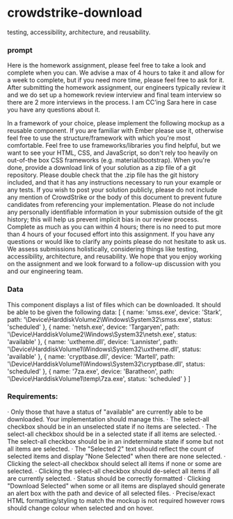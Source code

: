 # crowdstrike-download
 testing, accessibility, architecture, and reusability.

 ### prompt

Here is the homework assignment, please feel free to take a look and complete when you can. We advise a max of 4 hours to take it and allow for a week to complete, but if you need more time, please feel free to ask for it. After submitting the homework assignment, our engineers typically review it and we do set up a homework review interview and final team interview so there are 2 more interviews in the process. I am CC’ing Sara here in case you have any questions about it.
 
In a framework of your choice, please implement the following mockup as a reusable component. If you are familiar with Ember please use it, otherwise feel free to use the structure/framework with which you're most comfortable. Feel free to use frameworks/libraries you find helpful, but we want to see your HTML, CSS, and JavaScript, so don't rely too heavily on out-of-the box CSS frameworks (e.g. material/bootstrap).
When you're done, provide a download link of your solution as a zip file of a git repository. Please double check that the .zip file has the git history included, and that it has any instructions necessary to run your example or any tests. If you wish to post your solution publicly, please do not include any mention of CrowdStrike or the body of this document to prevent future candidates from referencing your implementation. Please do not include any personally identifiable information in your submission outside of the git history; this will help us prevent implicit bias in our review process.
Complete as much as you can within 4 hours; there is no need to put more than 4 hours of your focused effort into this assignment. If you have any questions or would like to clarify any points please do not hesitate to ask us.
We assess submissions holistically, considering things like testing, accessibility, architecture, and reusability.
We hope that you enjoy working on the assignment and we look forward to a follow-up discussion with you and our engineering team.

### Data
This component displays a list of files which can be downloaded. It should be able to be given the following data:
[
  { name: 'smss.exe', device: 'Stark', path: '\\Device\\HarddiskVolume2\\Windows\\System32\\smss.exe', status: 'scheduled' },
  { name: 'netsh.exe', device: 'Targaryen', path: '\\Device\\HarddiskVolume2\\Windows\\System32\\netsh.exe', status: 'available' },
  { name: 'uxtheme.dll', device: 'Lannister', path: '\\Device\\HarddiskVolume1\\Windows\\System32\\uxtheme.dll', status: 'available' },
  { name: 'cryptbase.dll', device: 'Martell', path: '\\Device\\HarddiskVolume1\\Windows\\System32\\cryptbase.dll', status: 'scheduled' },
  { name: '7za.exe', device: 'Baratheon', path: '\\Device\\HarddiskVolume1\\temp\\7za.exe', status: 'scheduled' }
]

### Requirements:

· Only those that have a status of "available" are currently able to be downloaded. Your implementation should manage this.
· The select-all checkbox should be in an unselected state if no items are selected.
· The select-all checkbox should be in a selected state if all items are selected.
· The select-all checkbox should be in an indeterminate state if some but not all items are selected.
· The "Selected 2" text should reflect the count of selected items and display "None Selected" when there are none selected.
· Clicking the select-all checkbox should select all items if none or some are selected.
· Clicking the select-all checkbox should de-select all items if all are currently selected.
· Status should be correctly formatted
· Clicking "Download Selected" when some or all items are displayed should generate an alert box with the path and device of all selected files.
· Precise/exact HTML formatting/styling to match the mockup is not required however rows should change colour when selected and on hover.
